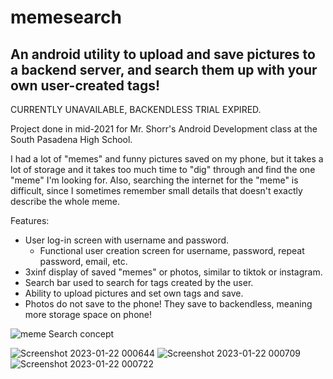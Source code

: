 # memesearch
## An android utility to upload and save pictures to a backend server, and search them up with your own user-created tags!

CURRENTLY UNAVAILABLE, BACKENDLESS TRIAL EXPIRED.

Project done in mid-2021 for Mr. Shorr's Android Development class at the South Pasadena High School.

I had a lot of "memes" and funny pictures saved on my phone, but it takes a lot of storage and it takes too much time to "dig" through and find the one "meme" I'm looking for. Also, searching the internet for the "meme" is difficult, since I sometimes remember small details that doesn't exactly describe the whole meme.

Features:
- User log-in screen with username and password.
  - Functional user creation screen for username, password, repeat password, email, etc.
- 3xinf display of saved "memes" or photos, similar to tiktok or instagram.
- Search bar used to search for tags created by the user.
- Ability to upload pictures and set own tags and save.
- Photos do not save to the phone! They save to backendless, meaning more storage space on phone!

![meme Search concept](https://user-images.githubusercontent.com/65744075/190878020-c23c69d2-b808-4861-8f95-a790bc1b6aca.png)

![Screenshot 2023-01-22 000644](https://user-images.githubusercontent.com/65744075/213906446-d26f0626-f8d2-4d11-bc82-fb1bdfae4d0c.png)
![Screenshot 2023-01-22 000709](https://user-images.githubusercontent.com/65744075/213906448-44de8fe2-0b12-48be-b48b-61a5f74d75d4.png)
![Screenshot 2023-01-22 000722](https://user-images.githubusercontent.com/65744075/213906449-d915abe9-0c89-4a61-94bd-f17e33144a36.png)
